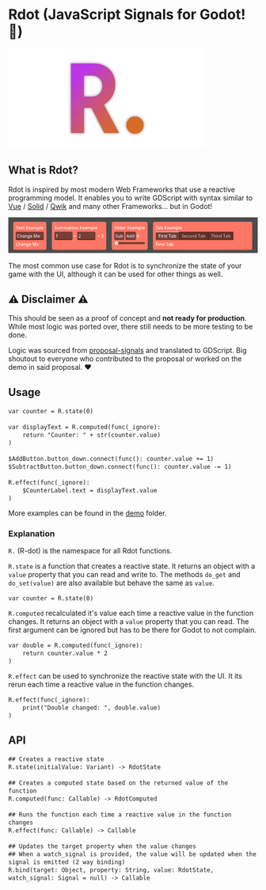# Rdot (JavaScript Signals for Godot! 🥳)

<img alt="logo" src="banner.png" height="200">

## What is Rdot?

Rdot is inspired by most modern Web Frameworks that use a reactive programming model. It enables you to write GDScript with syntax similar to [Vue](https://vuejs.org/) / [Solid](https://www.solidjs.com/) / [Qwik](https://qwik.dev/) and many other Frameworks... but in Godot!

![example](example.gif)

The most common use case for Rdot is to synchronize the state of your game with the UI, although it can be used for other things as well.

## ⚠️ Disclaimer ⚠️

This should be seen as a proof of concept and **not ready for production**. While most logic was ported over, there still needs to be more testing to be done.

Logic was sourced from [proposal-signals](https://github.com/proposal-signals/proposal-signals) and translated to GDScript.
Big shoutout to everyone who contributed to the proposal or worked on the demo in said proposal. ❤️

## Usage

```gdscript
var counter = R.state(0)

var displayText = R.computed(func(_ignore):
    return "Counter: " + str(counter.value)
)

$AddButton.button_down.connect(func(): counter.value += 1)
$SubtractButton.button_down.connect(func(): counter.value -= 1)

R.effect(func(_ignore):
    $CounterLabel.text = displayText.value
)
```

More examples can be found in the [demo](https://github.com/Nitwel/Rdot/tree/main/demo) folder.

### Explanation

`R.` (R-dot) is the namespace for all Rdot functions.

`R.state` is a function that creates a reactive state. It returns an object with a `value` property that you can read and write to.
The methods `do_get` and `do_set(value)` are also available but behave the same as `value`.
```gdscript
var counter = R.state(0)
```

`R.computed` recalculated it's value each time a reactive value in the function changes. It returns an object with a `value` property that you can read.
The first argument can be ignored but has to be there for Godot to not complain.
```gdscript
var double = R.computed(func(_ignore):
    return counter.value * 2
)
```

`R.effect` can be used to synchronize the reactive state with the UI. It its rerun each time a reactive value in the function changes.

```gdscript
R.effect(func(_ignore):
    print("Double changed: ", double.value)
)
```

## API

```gdscript
## Creates a reactive state
R.state(initialValue: Variant) -> RdotState

## Creates a computed state based on the returned value of the function
R.computed(func: Callable) -> RdotComputed

## Runs the function each time a reactive value in the function changes
R.effect(func: Callable) -> Callable

## Updates the target property when the value changes
## When a watch_signal is provided, the value will be updated when the signal is emitted (2 way binding)
R.bind(target: Object, property: String, value: RdotState, watch_signal: Signal = null) -> Callable
```